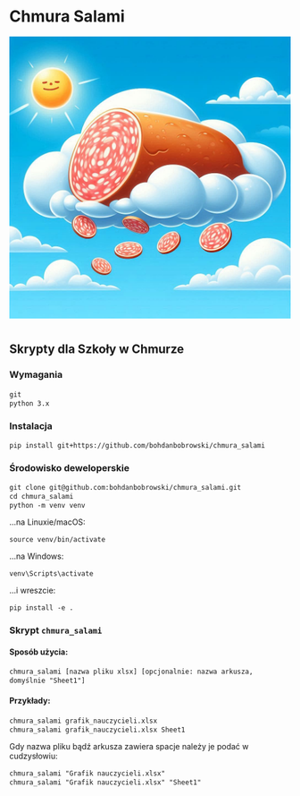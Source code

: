 # Chmura Salami
<img src="chmura_salami.jpeg" width="600" style="margin:0 10px 10px 0" alt="https://www.bing.com/images/create/salami-clouds/1-66f2579f420e429b910156fdf886f2b6?id=GIDXeuMdQxRp%2bFXjQpqggA%3d%3d&view=detailv2&idpp=genimg&thId=OIG2.TlHUZXEFtlNPenV.gW4m&skey=66kfNTfiYcUdh67aYIS4SkOLIdsUb8Ji_R3ihxBl_c0&FORM=GCRIDP&mode=overlay" />

## Skrypty dla Szkoły w Chmurze

### Wymagania
    
    git
    python 3.x

### Instalacja

    pip install git+https://github.com/bohdanbobrowski/chmura_salami

### Środowisko deweloperskie

    git clone git@github.com:bohdanbobrowski/chmura_salami.git
    cd chmura_salami
    python -m venv venv

...na Linuxie/macOS:

    source venv/bin/activate

...na Windows:

    venv\Scripts\activate

...i wreszcie:

    pip install -e .

### Skrypt `chmura_salami`

#### Sposób użycia:

    chmura_salami [nazwa pliku xlsx] [opcjonalnie: nazwa arkusza, domyślnie "Sheet1"]

#### Przykłady:

    chmura_salami grafik_nauczycieli.xlsx
    chmura_salami grafik_nauczycieli.xlsx Sheet1   

Gdy nazwa pliku bądź arkusza zawiera spacje należy je podać w cudzysłowiu:

    chmura_salami "Grafik nauczycieli.xlsx"
    chmura_salami "Grafik nauczycieli.xlsx" "Sheet1"
